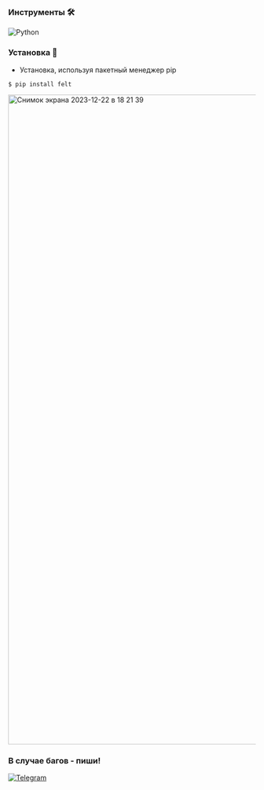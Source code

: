 ### Инструменты 🛠
![Python](https://img.shields.io/badge/Python-3.8-blue?style=for-the-badge&logo=python)

### Установка 💾
- Установка, используя пакетный менеджер pip
```
$ pip install felt
```

<img width="1324" alt="Снимок экрана 2023-12-22 в 18 21 39" src="https://github.com/oreg0na/appauth_with_tgbot/assets/62066211/09ec7919-a281-4a6c-866b-aac734e44d0f">

### В случае багов - пиши!
[![Telegram](https://img.shields.io/badge/Telegram-blue?style=for-the-badge&logo=Telegram)](https://t.me/svpg16)
